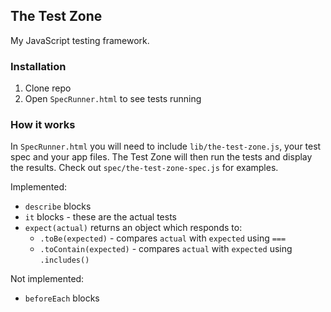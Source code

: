 ## The Test Zone

My JavaScript testing framework.

### Installation

1. Clone repo
2. Open `SpecRunner.html` to see tests running

### How it works

In `SpecRunner.html` you will need to include `lib/the-test-zone.js`, your test spec and your app files. The Test Zone will then run the tests and display the results. Check out `spec/the-test-zone-spec.js` for examples.

Implemented:
- `describe` blocks
- `it` blocks - these are the actual tests
- `expect(actual)` returns an object which responds to:
    - `.toBe(expected)` - compares `actual` with `expected` using `===`
    - `.toContain(expected)` - compares `actual` with `expected` using `.includes()`

Not implemented:
- `beforeEach` blocks
